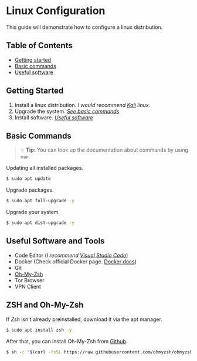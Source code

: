 # Linux Configuration

This guide will demonstrate how to configure a linux distribution.

## Table of Contents

- [Getting started](#getting-started)
- [Basic commands](#basic-commands)
- [Useful software](#useful-software-and-tools)

## Getting Started

1. Install a linux distribution. _I would recommend [Kali](https://www.kali.org/get-kali) linux._
2. Upgrade the system. _[See basic commands](#basic-commands)_
3. Install software. _[Useful software](#useful-software-and-tools)_

## Basic Commands

> :bulb: **Tip:** You can look up the documentation about commands by using `man`.

Updating all installed packages.

```bash
$ sudo apt update
```

Upgrade packages.

```bash
$ sudo apt full-upgrade -y
```

Upgrade your system.

```bash
$ sudo apt dist-upgrade -y
```

## Useful Software and Tools

- Code Editor (_I recommend [Visual Studio Code](https://code.visualstudio.com/)_)
- Docker (Check official Docker page. [Docker docs](https://docs.docker.com/))
- Git
- [Oh-My-Zsh](https://github.com/ohmyzsh/ohmyzsh)
- Tor Browser
- VPN Client

## ZSH and Oh-My-Zsh

If _Zsh_ isn't already preinstalled, download it via the apt manager.

```bash
$ sudo apt install zsh -y
```

After that, you can install Oh-My-Zsh from [Github](https://github.com/ohmyzsh/ohmyzsh).

```bash
$ sh -c "$(curl -fsSL https://raw.githubusercontent.com/ohmyzsh/ohmyzsh/master/tools/install.sh)"
```

